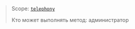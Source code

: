 > Scope: [`telephony`](/api-reference/scopes/permissions.html)
>
> Кто может выполнять метод: администратор